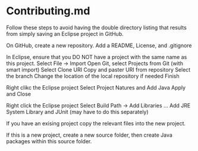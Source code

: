 # Contributing.md

Follow these steps to avoid having the double directory listing that results from simply saving an Eclipse project in GitHub.

On GitHub, create a new repository. Add a README, License, and .gitignore

In Eclipse, ensure that you DO NOT have a project with the same name as this project.
   Select File -> Import
   Open Git, select Projects from Git (with smart import)
   Select Clone URI
   Copy and paster URI from repository
   Select the branch
   Change the location of the local repository if needed
   Finish
   
Right clikc the Eclipse project
    Select Project Natures and Add Java
    Apply and Close
    
 Right click the Eclipse project
    Select Build Path -> Add Libraries ...
    Add JRE System Library and JUnit (may have to do this separately)
    
If you have an exising project copy the relevant files into the new project.

If this is a new project, create a new source folder, then create Java packages within this source folder.
